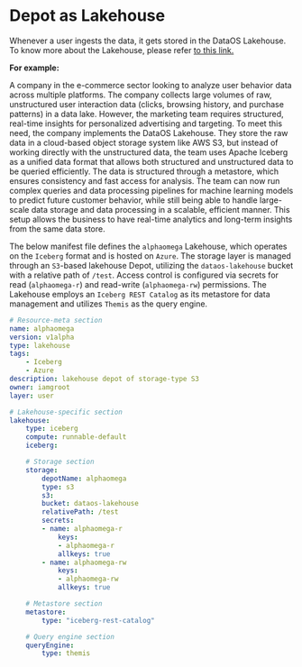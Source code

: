 # Depot as Lakehouse

Whenever a user ingests the data, it gets stored in the DataOS Lakehouse. To know more about the Lakehouse, please refer [to this link.](/resources/lakehouse/)

**For example:**

A company in the e-commerce sector looking to analyze user behavior data across multiple platforms. The company collects large volumes of raw, unstructured user interaction data (clicks, browsing history, and purchase patterns) in a data lake. However, the marketing team requires structured, real-time insights for personalized advertising and targeting. To meet this need, the company implements the DataOS Lakehouse. They store the raw data in a cloud-based object storage system like AWS S3, but instead of working directly with the unstructured data, the team uses Apache Iceberg as a unified data format that allows both structured and unstructured data to be queried efficiently. The data is structured through a metastore, which ensures consistency and fast access for analysis. The team can now run complex queries and data processing pipelines for machine learning models to predict future customer behavior, while still being able to handle large-scale data storage and data processing in a scalable, efficient manner. This setup allows the business to have real-time analytics and long-term insights from the same data store.

The below manifest file defines the `alphaomega` Lakehouse, which operates on the `Iceberg` format and is hosted on `Azure`. The storage layer is managed through an `S3`-based lakehouse Depot, utilizing the `dataos-lakehouse` bucket with a relative path of `/test`. Access control is configured via secrets for read (`alphaomega-r`) and read-write (`alphaomega-rw`) permissions. The Lakehouse employs an `Iceberg REST Catalog` as its metastore for data management and utilizes `Themis` as the query engine.

```yaml
# Resource-meta section 
name: alphaomega
version: v1alpha
type: lakehouse
tags:
    - Iceberg
    - Azure
description: lakehouse depot of storage-type S3
owner: iamgroot
layer: user

# Lakehouse-specific section 
lakehouse:
    type: iceberg
    compute: runnable-default
    iceberg:

    # Storage section 
    storage:
        depotName: alphaomega
        type: s3
        s3:
        bucket: dataos-lakehouse   
        relativePath: /test
        secrets:
        - name: alphaomega-r
            keys:
            - alphaomega-r
            allkeys: true 
        - name: alphaomega-rw
            keys:
            - alphaomega-rw
            allkeys: true  

    # Metastore section 
    metastore:
        type: "iceberg-rest-catalog"

    # Query engine section 
    queryEngine:
        type: themis
```
